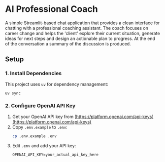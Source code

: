 # AI Professional Coach

A simple Streamlit-based chat application that provides a clean interface for chatting with a professional coaching assistant. The coach focuses on career change and helps the 'client' explore their current situation, generate ideas for next steps and design an actionable plan to progress. At the end of the conversation a summary of the discussion is produced.

## Setup

### 1. Install Dependencies

This project uses `uv` for dependency management:

```bash
uv sync
```

### 2. Configure OpenAI API Key

1. Get your OpenAI API key from [https://platform.openai.com/api-keys](https://platform.openai.com/api-keys)
2. Copy `.env.example` to `.env`:
   ```bash
   cp .env.example .env
   ```
3. Edit `.env` and add your API key:
   ```
   OPENAI_API_KEY=your_actual_api_key_here
   ```
